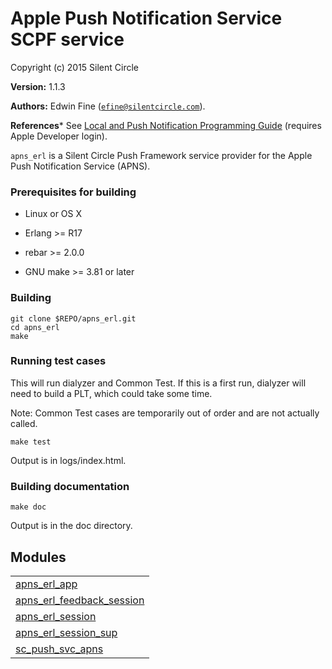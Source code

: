

# Apple Push Notification Service SCPF service #

Copyright (c) 2015 Silent Circle

__Version:__ 1.1.3

__Authors:__ Edwin Fine ([`efine@silentcircle.com`](mailto:efine@silentcircle.com)).

__References__* See [Local and Push Notification Programming Guide](https://developer.apple.com/library/ios/#documentation/NetworkingInternet/Conceptual/RemoteNotificationsPG/) (requires Apple Developer login).

`apns_erl` is a Silent Circle Push Framework service provider for the Apple Push Notification Service (APNS).


### <a name="Prerequisites_for_building">Prerequisites for building</a> ###

* Linux or OS X

* Erlang >= R17

* rebar >= 2.0.0

* GNU make >= 3.81 or later



### <a name="Building">Building</a> ###

```
git clone $REPO/apns_erl.git
cd apns_erl
make
```


### <a name="Running_test_cases">Running test cases</a> ###

This will run dialyzer and Common Test. If this is a first run,
dialyzer will need to build a PLT, which could take some time.

Note: Common Test cases are temporarily out of order and are not actually
called.

```
make test
```

Output is in logs/index.html.


### <a name="Building_documentation">Building documentation</a> ###

```
make doc
```
Output is in the doc directory.


## Modules ##


<table width="100%" border="0" summary="list of modules">
<tr><td><a href="apns_erl_app.md" class="module">apns_erl_app</a></td></tr>
<tr><td><a href="apns_erl_feedback_session.md" class="module">apns_erl_feedback_session</a></td></tr>
<tr><td><a href="apns_erl_session.md" class="module">apns_erl_session</a></td></tr>
<tr><td><a href="apns_erl_session_sup.md" class="module">apns_erl_session_sup</a></td></tr>
<tr><td><a href="sc_push_svc_apns.md" class="module">sc_push_svc_apns</a></td></tr></table>

